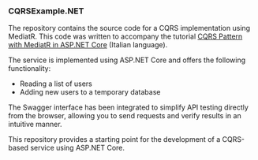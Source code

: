 ### CQRSExample.NET

The repository contains the source code for a CQRS implementation using MediatR. This code was written to accompany the tutorial [CQRS Pattern with MediatR in ASP.NET Core](https://cosminirimescu.com/modello-cqrs-con-mediatr-in-asp-net-core/) (Italian language).

The service is implemented using ASP.NET Core and offers the following functionality:

- Reading a list of users
- Adding new users to a temporary database

The Swagger interface has been integrated to simplify API testing directly from the browser, allowing you to send requests and verify results in an intuitive manner.

This repository provides a starting point for the development of a CQRS-based service using ASP.NET Core.

